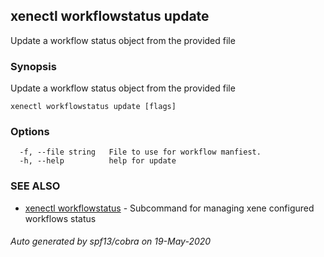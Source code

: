 ## xenectl workflowstatus update

Update a workflow status object from the provided file

### Synopsis

Update a workflow status object from the provided file

```
xenectl workflowstatus update [flags]
```

### Options

```
  -f, --file string   File to use for workflow manfiest.
  -h, --help          help for update
```

### SEE ALSO

* [xenectl workflowstatus](xenectl_workflowstatus.md)	 - Subcommand for managing xene configured workflows status

###### Auto generated by spf13/cobra on 19-May-2020
